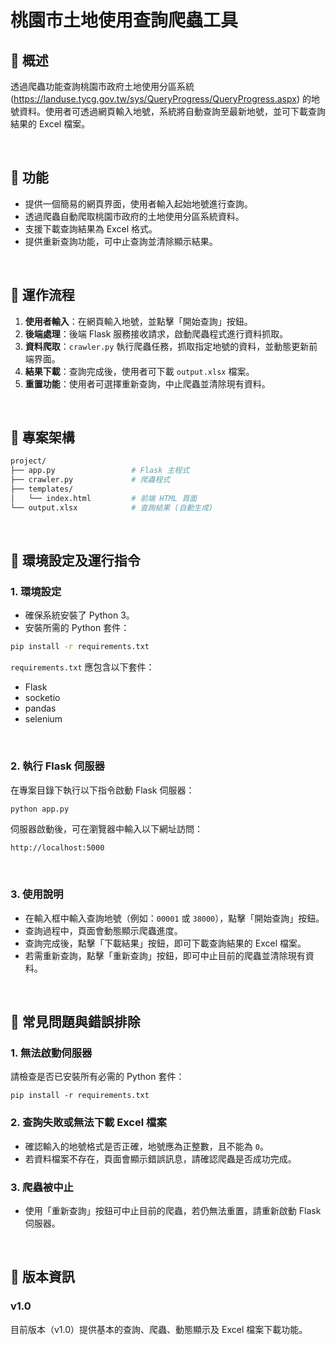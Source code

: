 # 桃園市土地使用查詢爬蟲工具

## 📌 概述

透過爬蟲功能查詢桃園市政府土地使用分區系統 (https://landuse.tycg.gov.tw/sys/QueryProgress/QueryProgress.aspx) 的地號資料。使用者可透過網頁輸入地號，系統將自動查詢至最新地號，並可下載查詢結果的 Excel 檔案。

<br>

## 📌 功能

- 提供一個簡易的網頁界面，使用者輸入起始地號進行查詢。
- 透過爬蟲自動爬取桃園市政府的土地使用分區系統資料。
- 支援下載查詢結果為 Excel 格式。
- 提供重新查詢功能，可中止查詢並清除顯示結果。

<br>

## 📌 運作流程

1. **使用者輸入**：在網頁輸入地號，並點擊「開始查詢」按鈕。
2. **後端處理**：後端 Flask 服務接收請求，啟動爬蟲程式進行資料抓取。
3. **資料爬取**：`crawler.py` 執行爬蟲任務，抓取指定地號的資料，並動態更新前端界面。
4. **結果下載**：查詢完成後，使用者可下載 `output.xlsx` 檔案。
5. **重置功能**：使用者可選擇重新查詢，中止爬蟲並清除現有資料。

<br>

## 📌 專案架構

```bash
project/
├── app.py                 # Flask 主程式
├── crawler.py             # 爬蟲程式
├── templates/
│   └── index.html         # 前端 HTML 頁面
└── output.xlsx            # 查詢結果 (自動生成)
```

<br>

## 📌 環境設定及運行指令

### 1. 環境設定

* 確保系統安裝了 Python 3。
* 安裝所需的 Python 套件：

```bash
pip install -r requirements.txt
```

`requirements.txt` 應包含以下套件：

* Flask
* socketio
* pandas
* selenium

<br>

### 2. 執行 Flask 伺服器

在專案目錄下執行以下指令啟動 Flask 伺服器：

```bash
python app.py
```

伺服器啟動後，可在瀏覽器中輸入以下網址訪問：

`http://localhost:5000`

<br>

### 3. 使用說明

* 在輸入框中輸入查詢地號（例如：`00001` 或 `38000`），點擊「開始查詢」按鈕。
* 查詢過程中，頁面會動態顯示爬蟲進度。
* 查詢完成後，點擊「下載結果」按鈕，即可下載查詢結果的 Excel 檔案。
* 若需重新查詢，點擊「重新查詢」按鈕，即可中止目前的爬蟲並清除現有資料。

<br>

## 📌 常見問題與錯誤排除

### 1. 無法啟動伺服器

請檢查是否已安裝所有必需的 Python 套件：

`pip install -r requirements.txt`

### 2. 查詢失敗或無法下載 Excel 檔案
* 確認輸入的地號格式是否正確，地號應為正整數，且不能為 `0`。
* 若資料檔案不存在，頁面會顯示錯誤訊息，請確認爬蟲是否成功完成。
### 3. 爬蟲被中止
* 使用「重新查詢」按鈕可中止目前的爬蟲，若仍無法重置，請重新啟動 Flask 伺服器。

<br>

## 📌 版本資訊

### v1.0

目前版本（v1.0）提供基本的查詢、爬蟲、動態顯示及 Excel 檔案下載功能。
